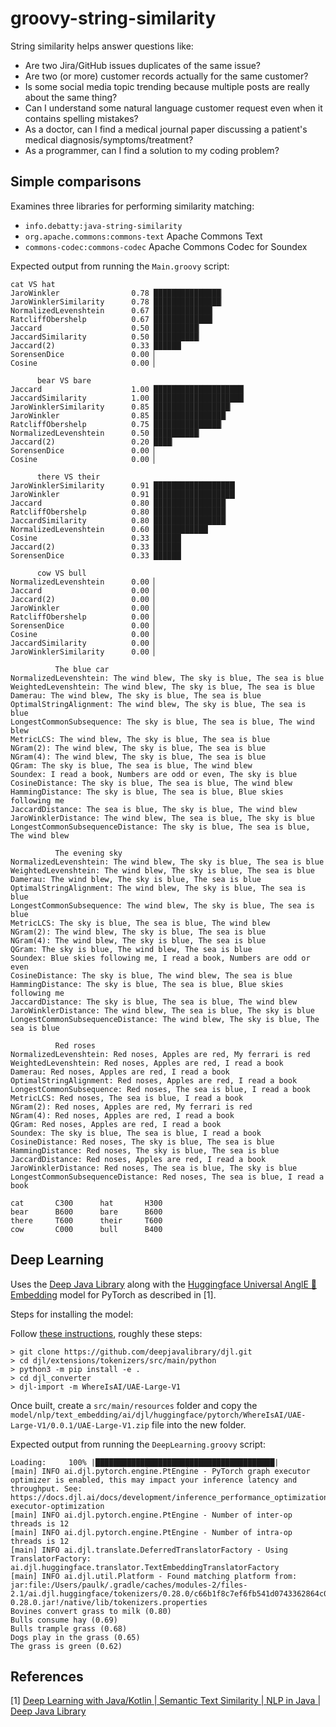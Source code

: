 groovy-string-similarity
========================

String similarity helps answer questions like:
* Are two Jira/GitHub issues duplicates of the same issue?
* Are two (or more) customer records actually for the same customer?
* Is some social media topic trending because multiple posts are really about the same thing?
* Can I understand some natural language customer request even when it contains spelling mistakes?
* As a doctor, can I find a medical journal paper discussing a patient's medical diagnosis/symptoms/treatment?
* As a programmer, can I find a solution to my coding problem?

Simple comparisons
------------------

Examines three libraries for performing similarity matching:
* `info.debatty:java-string-similarity`
* `org.apache.commons:commons-text` Apache Commons Text
* `commons-codec:commons-codec` Apache Commons Codec for Soundex

Expected output from running the `Main.groovy` script:

    cat VS hat
    JaroWinkler                0.78 ███████████████▏
    JaroWinklerSimilarity      0.78 ███████████████▏
    NormalizedLevenshtein      0.67 █████████████▏
    RatcliffObershelp          0.67 █████████████▏
    Jaccard                    0.50 ██████████▏
    JaccardSimilarity          0.50 ██████████▏
    Jaccard(2)                 0.33 ██████▏
    SorensenDice               0.00 ▏
    Cosine                     0.00 ▏

          bear VS bare
    Jaccard                    1.00 ████████████████████▏
    JaccardSimilarity          1.00 ████████████████████▏
    JaroWinklerSimilarity      0.85 █████████████████▏
    JaroWinkler                0.85 ████████████████▏
    RatcliffObershelp          0.75 ███████████████▏
    NormalizedLevenshtein      0.50 ██████████▏
    Jaccard(2)                 0.20 ████▏
    SorensenDice               0.00 ▏
    Cosine                     0.00 ▏

          there VS their
    JaroWinklerSimilarity      0.91 ██████████████████▏
    JaroWinkler                0.91 ██████████████████▏
    Jaccard                    0.80 ████████████████▏
    RatcliffObershelp          0.80 ████████████████▏
    JaccardSimilarity          0.80 ████████████████▏
    NormalizedLevenshtein      0.60 ████████████▏
    Cosine                     0.33 ██████▏
    Jaccard(2)                 0.33 ██████▏
    SorensenDice               0.33 ██████▏

          cow VS bull
    NormalizedLevenshtein      0.00 ▏
    Jaccard                    0.00 ▏
    Jaccard(2)                 0.00 ▏
    JaroWinkler                0.00 ▏
    RatcliffObershelp          0.00 ▏
    SorensenDice               0.00 ▏
    Cosine                     0.00 ▏
    JaccardSimilarity          0.00 ▏
    JaroWinklerSimilarity      0.00 ▏

              The blue car
    NormalizedLevenshtein: The wind blew, The sky is blue, The sea is blue
    WeightedLevenshtein: The wind blew, The sky is blue, The sea is blue
    Damerau: The wind blew, The sky is blue, The sea is blue
    OptimalStringAlignment: The wind blew, The sky is blue, The sea is blue
    LongestCommonSubsequence: The sky is blue, The sea is blue, The wind blew
    MetricLCS: The wind blew, The sky is blue, The sea is blue
    NGram(2): The wind blew, The sky is blue, The sea is blue
    NGram(4): The wind blew, The sky is blue, The sea is blue
    QGram: The sky is blue, The sea is blue, The wind blew
    Soundex: I read a book, Numbers are odd or even, The sky is blue
    CosineDistance: The sky is blue, The sea is blue, The wind blew
    HammingDistance: The sky is blue, The sea is blue, Blue skies following me
    JaccardDistance: The sea is blue, The sky is blue, The wind blew
    JaroWinklerDistance: The wind blew, The sea is blue, The sky is blue
    LongestCommonSubsequenceDistance: The sky is blue, The sea is blue, The wind blew

              The evening sky
    NormalizedLevenshtein: The wind blew, The sky is blue, The sea is blue
    WeightedLevenshtein: The wind blew, The sky is blue, The sea is blue
    Damerau: The wind blew, The sky is blue, The sea is blue
    OptimalStringAlignment: The wind blew, The sky is blue, The sea is blue
    LongestCommonSubsequence: The wind blew, The sky is blue, The sea is blue
    MetricLCS: The sky is blue, The sea is blue, The wind blew
    NGram(2): The wind blew, The sky is blue, The sea is blue
    NGram(4): The wind blew, The sky is blue, The sea is blue
    QGram: The sky is blue, The wind blew, The sea is blue
    Soundex: Blue skies following me, I read a book, Numbers are odd or even
    CosineDistance: The sky is blue, The wind blew, The sea is blue
    HammingDistance: The sky is blue, The sea is blue, Blue skies following me
    JaccardDistance: The sky is blue, The sea is blue, The wind blew
    JaroWinklerDistance: The wind blew, The sea is blue, The sky is blue
    LongestCommonSubsequenceDistance: The wind blew, The sky is blue, The sea is blue

              Red roses
    NormalizedLevenshtein: Red noses, Apples are red, My ferrari is red
    WeightedLevenshtein: Red noses, Apples are red, I read a book
    Damerau: Red noses, Apples are red, I read a book
    OptimalStringAlignment: Red noses, Apples are red, I read a book
    LongestCommonSubsequence: Red noses, The sea is blue, I read a book
    MetricLCS: Red noses, The sea is blue, I read a book
    NGram(2): Red noses, Apples are red, My ferrari is red
    NGram(4): Red noses, Apples are red, I read a book
    QGram: Red noses, Apples are red, I read a book
    Soundex: The sky is blue, The sea is blue, I read a book
    CosineDistance: Red noses, The sky is blue, The sea is blue
    HammingDistance: Red noses, The sky is blue, The sea is blue
    JaccardDistance: Red noses, Apples are red, I read a book
    JaroWinklerDistance: Red noses, The sea is blue, The sky is blue
    LongestCommonSubsequenceDistance: Red noses, The sea is blue, I read a book

    cat       C300      hat       H300
    bear      B600      bare      B600
    there     T600      their     T600
    cow       C000      bull      B400

Deep Learning
-------------

Uses the [Deep Java Library](https://djl.ai/) along with the [Huggingface Universal AnglE 📐 Embedding](https://huggingface.co/WhereIsAI/UAE-Large-V1) model for PyTorch as described in [1].

Steps for installing the model:

Follow [these instructions](https://djl.ai/extensions/tokenizers/), roughly these steps:

    > git clone https://github.com/deepjavalibrary/djl.git
    > cd djl/extensions/tokenizers/src/main/python
    > python3 -m pip install -e .
    > cd djl_converter
    > djl-import -m WhereIsAI/UAE-Large-V1

Once built, create a `src/main/resources` folder and copy the `model/nlp/text_embedding/ai/djl/huggingface/pytorch/WhereIsAI/UAE-Large-V1/0.0.1/UAE-Large-V1.zip` file into the new folder.

Expected output from running the `DeepLearning.groovy` script:

    Loading:     100% |████████████████████████████████████████|
    [main] INFO ai.djl.pytorch.engine.PtEngine - PyTorch graph executor optimizer is enabled, this may impact your inference latency and throughput. See: https://docs.djl.ai/docs/development/inference_performance_optimization.html#graph-executor-optimization
    [main] INFO ai.djl.pytorch.engine.PtEngine - Number of inter-op threads is 12
    [main] INFO ai.djl.pytorch.engine.PtEngine - Number of intra-op threads is 12
    [main] INFO ai.djl.translate.DeferredTranslatorFactory - Using TranslatorFactory: ai.djl.huggingface.translator.TextEmbeddingTranslatorFactory
    [main] INFO ai.djl.util.Platform - Found matching platform from: jar:file:/Users/paulk/.gradle/caches/modules-2/files-2.1/ai.djl.huggingface/tokenizers/0.28.0/c66b1f8c7ef6fb541d0743362864c0751a47c4ed/tokenizers-0.28.0.jar!/native/lib/tokenizers.properties
    Bovines convert grass to milk (0.80)
    Bulls consume hay (0.69)
    Bulls trample grass (0.68)
    Dogs play in the grass (0.65)
    The grass is green (0.62)

References
----------

[1] [Deep Learning with Java/Kotlin | Semantic Text Similarity | NLP in Java | Deep Java Library](https://youtu.be/AHlnGId-Y-0?si=HMeGPg14wVJqIx6f)
